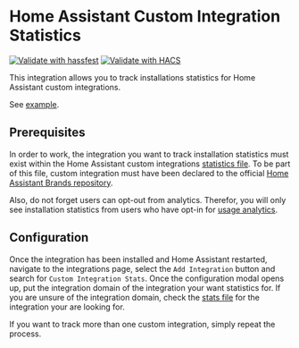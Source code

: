 # Home Assistant Custom Integration Statistics

[![Validate with hassfest](https://github.com/hekmon/ha-custstats/actions/workflows/hassfest.yaml/badge.svg)](https://github.com/hekmon/ha-custstats/actions/workflows/hassfest.yaml)
[![Validate with HACS](https://github.com/hekmon/ha-custstats/actions/workflows/hacs.yml/badge.svg)](https://github.com/hekmon/ha-custstats/actions/workflows/hacs.yml)

This integration allows you to track installations statistics for Home Assistant custom integrations.

See [example](https://github.com/hekmon/ha-custstats/raw/v1.0.1/res/rtetempo_example.png).

## Prerequisites

In order to work, the integration you want to track installation statistics must exist within the Home Assistant custom integrations [statistics file](https://analytics.home-assistant.io/custom_integrations.json). To be part of this file, custom integration must have been declared to the official [Home Assistant Brands repository](https://github.com/home-assistant/brands).

Also, do not forget users can opt-out from analytics. Therefor, you will only see installation statistics from users who have opt-in for [usage analytics](https://www.home-assistant.io/integrations/analytics/#usage-analytics).

## Configuration

Once the integration has been installed and Home Assistant restarted, navigate to the integrations page, select the `Add Integration` button and search for `Custom Integration Stats`. Once the configuration modal opens up, put the integration domain of the integration your want statistics for. If you are unsure of the integration domain, check the [stats file](https://analytics.home-assistant.io/custom_integrations.json) for the integration your are looking for.

If you want to track more than one custom integration, simply repeat the process.
